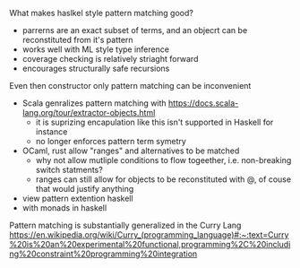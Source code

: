 What makes haslkel style pattern matching good?
* parrerns are an exact subset of terms, and an objecrt can be reconstituted from it's pattern
* works well with ML style type inference
* coverage checking is relatively striaght forward
* encourages structurally safe recursions

Even then constructor only pattern matching can be inconvenient
* Scala genralizes pattern matching with https://docs.scala-lang.org/tour/extractor-objects.html
  * it is suprizing encapulation like this isn't supported in Haskell for instance
  * no longer enforces pattern term symetry
* OCaml, rust allow "ranges" and alternatives to be matched
  * why not allow mutliple conditions to flow togeether, i.e. non-breaking switch statments?
  * ranges can still allow for objects to be reconstituted with @, of couse that would justify anything
* view pattern extention haskell
* with monads in haskell

Pattern matching is substantially generalized in the Curry Lang https://en.wikipedia.org/wiki/Curry_(programming_language)#:~:text=Curry%20is%20an%20experimental%20functional,programming%2C%20including%20constraint%20programming%20integration
